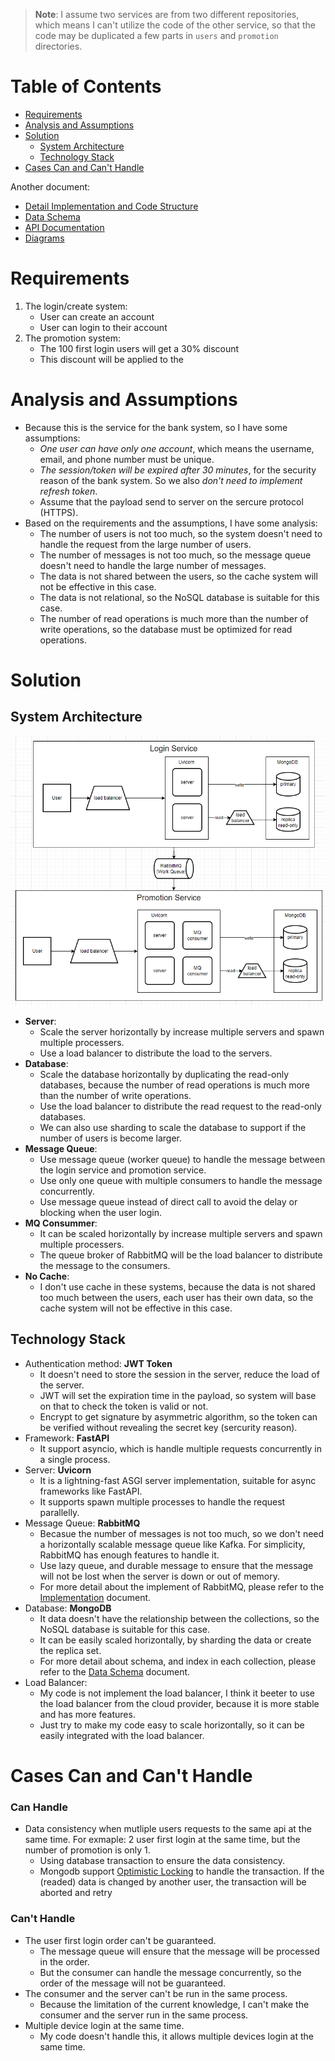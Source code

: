 > **Note**: I assume two services are from two different repositories, which means I can't utilize the code of the other service, so that the code may be duplicated a few parts in  `users` and `promotion` directories.

Table of Contents
=================

* [Requirements](#requirements)
* [Analysis and Assumptions](#analysis-and-assumptions)
* [Solution](#solution)
    * [System Architecture](#system-architecture)
    * [Technology Stack](#technology-stack)
* [Cases Can and Can't Handle](#cases-can-and-cant-handle)

Another document:
- [Detail Implementation and Code Structure](docs/implementation.md)
- [Data Schema](docs/data_schema.md)
- [API Documentation](docs/api_documentation.md)
- [Diagrams](https://drive.google.com/file/d/1qjLSvHa9UMELKau82q0liyZG0-yluR5_/view?usp=sharing)

# Requirements
1. The login/create system:
    - User can create an account
    - User can login to their account
2. The promotion system:
    - The 100 first login users will get a 30% discount
    - This discount will be applied to the

# Analysis and Assumptions
- Because this is the service for the bank system, so I have some assumptions:
    - *One user can have only one account*, which means the username, email, and phone number must be unique.
    - *The session/token will be expired after 30 minutes*, for the security reason of the bank system. So we also *don't need to implement refresh token*.
    - Assume that the payload send to server on the sercure protocol (HTTPS).
- Based on the requirements and the assumptions, I have some analysis:
    - The number of users is not too much, so the system doesn't need to handle the request from the large number of users.
    - The number of messages is not too much, so the message queue doesn't need to handle the large number of messages.
    - The data is not shared between the users, so the cache system will not be effective in this case.
    - The data is not relational, so the NoSQL database is suitable for this case.
    - The number of read operations is much more than the number of write operations, so the database must be optimized for read operations.
# Solution

## System Architecture
![System Architecture](docs/images/system_diagram.png)
- **Server**:
    - Scale the server horizontally by increase multiple servers and spawn multiple processers.
    - Use a load balancer to distribute the load to the servers.
- **Database**:
    - Scale the database horizontally by duplicating the read-only databases, because the number of read operations is much more than the number of write operations.
    - Use the load balancer to distribute the read request to the read-only databases.
    - We can also use sharding to scale the database to support if the number of users is become larger.
- **Message Queue**:
    - Use message queue (worker queue) to handle the message between the login service and promotion service.
    - Use only one queue with multiple consumers to handle the message concurrently.
    - Use message queue instead of direct call to avoid the delay or blocking when the user login.
- **MQ Consummer**:
    - It can be scaled horizontally by increase multiple servers and spawn multiple processers.
    - The queue broker of RabbitMQ will be the load balancer to distribute the message to the consumers.
- **No Cache**:
    - I don't use cache in these systems, because the data is not shared too much between the users, each user has their own data, so the cache system will not be effective in this case.

## Technology Stack
* Authentication method: **JWT Token**
    - It doesn't need to store the session in the server, reduce the load of the server.
    - JWT will set the expiration time in the payload, so system will base on that to check the token is valid or not.
    - Encrypt to get signature by asymmetric algorithm, so the token can be verified without revealing the secret key (sercurity reason).
* Framework: **FastAPI**
    - It support asyncio, which is handle multiple requests concurrently in a single process.
* Server: **Uvicorn**
    - It is a lightning-fast ASGI server implementation, suitable for async frameworks like FastAPI.
    - It supports spawn multiple processes to handle the request parallelly.
* Message Queue: **RabbitMQ**
    - Becasue the number of messages is not too much, so we don't need a horizontally scalable message queue like Kafka. For simplicity, RabbitMQ has enough features to handle it.
    - Use lazy queue, and durable message to ensure that the message will not be lost when the server is down or out of memory.
    - For more detail about the implement of RabbitMQ, please refer to the [Implementation](docs/implementation.md) document.
* Database: **MongoDB**
    - It data doesn't have the relationship between the collections, so the NoSQL database is suitable for this case.
    - It can be easily scaled horizontally, by sharding the data or create the replica set.
    - For more detail about schema, and index in each collection, please refer to the [Data Schema](docs/data_schema.md) document.
* Load Balancer:
    - My code is not implement the load balancer, I think it beeter to use the load balancer from the cloud provider, because it is more stable and has more features.
    - Just try to make my code easy to scale horizontally, so it can be easily integrated with the load balancer.

# Cases Can and Can't Handle
### Can Handle
- Data consistency when mutliple users requests to the same api at the same time. For exmaple: 2 user first login at the same time, but the number of promotion is only 1.
    + Using database transaction to ensure the data consistency.
    + Mongodb support [Optimistic Locking](https://en.wikipedia.org/wiki/Optimistic_concurrency_control) to handle the transaction. If the (readed) data is changed by another user, the transaction will be aborted and retry
### Can't Handle
- The user first login order can't be guaranteed.
    + The message queue will ensure that the message will be processed in the order.
    + But the consumer can handle the message concurrently, so the order of the message will not be guaranteed.
- The consumer and the server can't be run in the same process.
    + Because the limitation of the current knowledge, I can't make the consumer and the server run in the same process.
- Multiple device login at the same time.
    + My code doesn't handle this, it allows multiple devices login at the same time.
